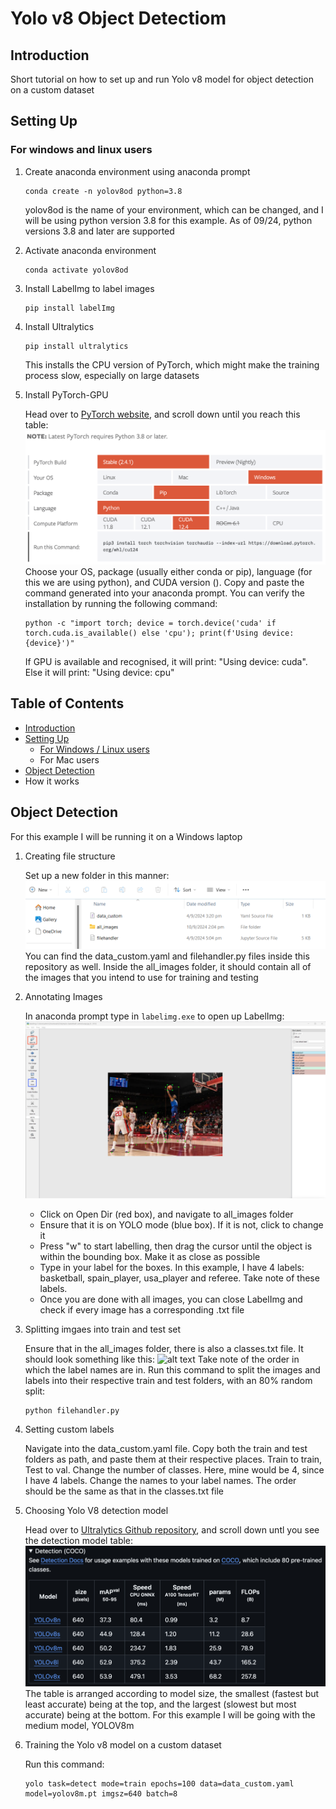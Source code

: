 # Yolo v8 Object Detectiom

## Introduction
Short tutorial on how to set up and run Yolo v8 model for object detection on a custom dataset 

## Setting Up 
### For windows and linux users 
1. Create anaconda environment using anaconda prompt
    ```
    conda create -n yolov8od python=3.8
    ```
    yolov8od is the name of your environment, which can be changed, and I will be using python version 3.8 for this example. As of 09/24, python versions 3.8 and later are supported

2. Activate anaconda environment 
    ```
    conda activate yolov8od
    ```

3. Install LabelImg to label images 
    ```
    pip install labelImg
    ```

4. Install Ultralytics 
    ```
    pip install ultralytics 
    ```
    This installs the CPU version of PyTorch, which might make the training process slow, especially on large datasets 

5. Install PyTorch-GPU 
    
    Head over to [PyTorch website](https://pytorch.org/get-started/locally/), and scroll down until you reach this table:
    ![alt text](images/image.png)
    Choose your OS, package (usually either conda or pip), language (for this we are using python), and CUDA version (). Copy and paste the command generated into your anaconda prompt. You can verify the installation by running the following command: 
    ```
    python -c "import torch; device = torch.device('cuda' if torch.cuda.is_available() else 'cpu'); print(f'Using device: {device}')"
    ```
    If GPU is available and recognised, it will print: "Using device: cuda". Else it will print: "Using device: cpu"

## Table of Contents
- [Introduction](#introduction)   
- [Setting Up](#setting-up)   
    - [For Windows / Linux users](#for-windows-and-linux-users)
    - For Mac users 
- [Object Detection ](#object-detection)
- How it works 


## Object Detection
For this example I will be running it on a Windows laptop 
1. Creating file structure
    
    Set up a new folder in this manner:
    ![alt text](images/image-2.png)
    You can find the data_custom.yaml and filehandler.py files inside this repository as well. Inside the all_images folder, it should contain all of the images that you intend to use for training and testing

2. Annotating Images

    In anaconda prompt type in ```labelimg.exe``` to open up LabelImg: 
    ![alt text](images/image-3.png)
    - Click on Open Dir (red box), and navigate to all_images folder 
    - Ensure that it is on YOLO mode (blue box). If it is not, click to change it
    - Press "w" to start labelling, then drag the cursor until the object is within the bounding box. Make it as close as possible 
    - Type in your label for the boxes. In this example, I have 4 labels: basketball, spain_player, usa_player and referee. Take note of these labels. 
    - Once you are done with all images, you can close LabelImg and check if every image has a corresponding .txt file 

3. Splitting imgaes into train and test set 

    Ensure that in the all_images folder, there is also a classes.txt file. It should look something like this: 
    ![alt text]()
    Take note of the order in which the label names are in.
    Run this command to split the images and labels into their respective train and test folders, with an 80% random split:
    ```
    python filehandler.py
    ```

4. Setting custom labels 

    Navigate into the data_custom.yaml file. Copy both the train and test folders as path, and paste them at their respective places. Train to train, Test to val. Change the number of classes. Here, mine would be 4, since I have 4 labels. Change the names to your label names. The order should be the same as that in the classes.txt file

5. Choosing Yolo V8 detection model 

    Head over to [Ultralytics Github repository](), and scroll down untl you see the detection model table: 
    ![alt text](images/image-1.png)
    The table is arranged according to model size, the smallest (fastest but least accurate) being at the top, and the largest (slowest but most accurate) being at the bottom. For this example I will be going with the medium model, YOLOV8m

6. Training the Yolo v8 model on a custom dataset

    Run this command:
    ```
    yolo task=detect mode=train epochs=100 data=data_custom.yaml model=yolov8m.pt imgsz=640 batch=8
    ```




